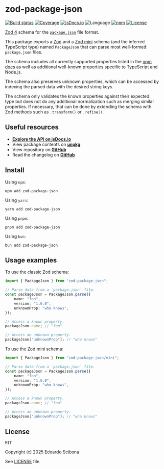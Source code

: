 # zod-package-json

[![Build status](https://img.shields.io/github/actions/workflow/status/velut/zod-package-json/main.yml?branch=main)](https://github.com/velut/zod-package-json/actions?query=workflow%3ACI)
[![Coverage](https://img.shields.io/codecov/c/gh/velut/zod-package-json)](https://codecov.io/gh/velut/zod-package-json)
[![jsDocs.io](https://img.shields.io/badge/jsDocs.io-reference-blue)](https://www.jsdocs.io/package/zod-package-json)
![Language](https://img.shields.io/github/languages/top/velut/zod-package-json)
[![npm](https://img.shields.io/npm/v/zod-package-json)](https://www.npmjs.com/package/zod-package-json)
[![License](https://img.shields.io/github/license/velut/zod-package-json)](https://github.com/velut/zod-package-json/blob/main/LICENSE)

[Zod 4](https://zod.dev/) schema for the [`package.json`](https://docs.npmjs.com/cli/v11/configuring-npm/package-json) file format.

This package exports a [Zod](https://zod.dev/packages/zod) and a [Zod mini](https://zod.dev/packages/mini) schema (and the inferred TypeScript type) named `PackageJson`
that can parse most well-formed `package.json` files.

The schema includes all currently supported properties listed in the
[npm docs](https://docs.npmjs.com/cli/v11/configuring-npm/package-json)
as well as additional well-known properties specific to TypeScript and Node.js.

The schema also preserves unknown properties, which can be accessed
by indexing the parsed data with the desired string keys.

The schema only validates the known properties against their expected type
but does not do any additional normalization such as merging similar properties.
If necessary, that can be done by extending the schema with Zod methods such as
`.transform()` or `.refine()`.

## Useful resources

- [**Explore the API on jsDocs.io**](https://www.jsdocs.io/package/zod-package-json)
- View package contents on [**unpkg**](https://unpkg.com/zod-package-json/)
- View repository on [**GitHub**](https://github.com/velut/zod-package-json)
- Read the changelog on [**GitHub**](https://github.com/velut/zod-package-json/blob/main/CHANGELOG.md)

## Install

Using `npm`:

```
npm add zod-package-json
```

Using `yarn`:

```
yarn add zod-package-json
```

Using `pnpm`:

```
pnpm add zod-package-json
```

Using `bun`:

```
bun add zod-package-json
```

## Usage examples

To use the classic Zod schema:

```typescript
import { PackageJson } from "zod-package-json";

// Parse data from a `package.json` file.
const packageJson = PackageJson.parse({
	name: "foo",
	version: "1.0.0",
	unknownProp: "who knows",
});

// Access a known property.
packageJson.name; // "foo"

// Access an unknown property.
packageJson["unknownProp"]; // "who knows"
```

To use the [Zod mini](https://zod.dev/packages/mini) schema:

```typescript
import { PackageJson } from "zod-package-json/mini";

// Parse data from a `package.json` file.
const packageJson = PackageJson.parse({
	name: "foo",
	version: "1.0.0",
	unknownProp: "who knows",
});

// Access a known property.
packageJson.name; // "foo"

// Access an unknown property.
packageJson["unknownProp"]; // "who knows"
```

## License

```
MIT
```

Copyright (c) 2025 Edoardo Scibona

See [LICENSE](./LICENSE) file.
